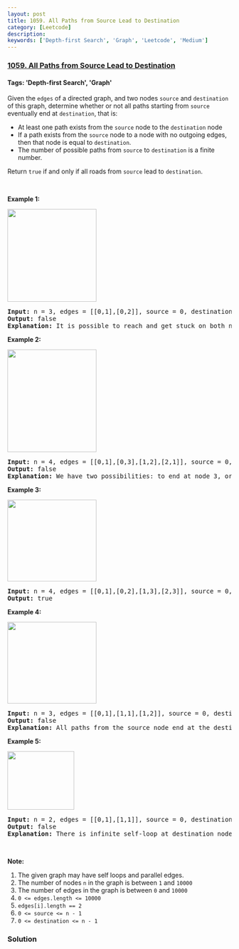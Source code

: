 ```yaml
---
layout: post
title: 1059. All Paths from Source Lead to Destination
category: [Leetcode]
description: 
keywords: ['Depth-first Search', 'Graph', 'Leetcode', 'Medium']
---
```

### [1059. All Paths from Source Lead to Destination](https://leetcode.com/problems/all-paths-from-source-lead-to-destination)

#### Tags: 'Depth-first Search', 'Graph'

<div class="content__u3I1 question-content__JfgR"><div><p>Given the <code>edges</code> of a directed graph, and two nodes <code>source</code> and <code>destination</code> of this graph, determine whether or not all paths starting from <code>source</code> eventually end at <code>destination</code>, that is:</p>
<ul>
<li>At least one path exists from the <code>source</code> node to the <code>destination</code> node</li>
<li>If a path exists from the <code>source</code> node to a node with no outgoing edges, then that node is equal to <code>destination</code>.</li>
<li>The number of possible paths from <code>source</code> to <code>destination</code> is a finite number.</li>
</ul>
<p>Return <code>true</code> if and only if all roads from <code>source</code> lead to <code>destination</code>.</p>
<p> </p>
<p><strong>Example 1:</strong></p>
<p><img alt="" src="https://assets.leetcode.com/uploads/2019/03/16/485_example_1.png" style="width: 200px; height: 208px;"/></p>
<pre><strong>Input: </strong>n = 3, edges = <span id="example-input-1-2">[[0,1],[0,2]]</span>, source = <span id="example-input-1-3">0</span>, destination = 2
<strong>Output: </strong><span id="example-output-1">false</span>
<strong>Explanation: </strong>It is possible to reach and get stuck on both node 1 and node 2.
</pre>
<p><strong>Example 2:</strong></p>
<p><img alt="" src="https://assets.leetcode.com/uploads/2019/03/16/485_example_2.png" style="width: 200px; height: 230px;"/></p>
<pre><strong>Input: </strong>n = <span id="example-input-2-1">4</span>, edges = <span id="example-input-2-2">[[0,1],[0,3],[1,2],[2,1]]</span>, source = <span id="example-input-2-3">0</span>, destination = <span id="example-input-2-4">3</span>
<strong>Output: </strong><span id="example-output-2">false</span>
<strong>Explanation: </strong>We have two possibilities: to end at node 3, or to loop over node 1 and node 2 indefinitely.
</pre>
<p><strong>Example 3:</strong></p>
<p><img alt="" src="https://assets.leetcode.com/uploads/2019/03/16/485_example_3.png" style="width: 200px; height: 183px;"/></p>
<pre><strong>Input: </strong>n = <span id="example-input-3-1">4</span>, edges = <span id="example-input-3-2">[[0,1],[0,2],[1,3],[2,3]]</span>, source = <span id="example-input-3-3">0</span>, destination = <span id="example-input-3-4">3</span>
<strong>Output: </strong><span id="example-output-3">true</span>
</pre>
<p><strong>Example 4:</strong></p>
<p><img alt="" src="https://assets.leetcode.com/uploads/2019/03/16/485_example_4.png" style="width: 200px; height: 183px;"/></p>
<pre><strong>Input: </strong>n = <span id="example-input-4-1">3</span>, edges = <span id="example-input-4-2">[[0,1],[1,1],[1,2]]</span>, source = <span id="example-input-4-3">0</span>, destination = <span id="example-input-4-4">2</span>
<strong>Output: </strong><span id="example-output-4">false</span>
<strong>Explanation: </strong>All paths from the source node end at the destination node, but there are an infinite number of paths, such as 0-1-2, 0-1-1-2, 0-1-1-1-2, 0-1-1-1-1-2, and so on.
</pre>
<p><strong>Example 5:</strong></p>
<p><img alt="" src="https://assets.leetcode.com/uploads/2019/03/16/485_example_5.png" style="width: 150px; height: 131px;"/></p>
<pre><strong>Input: </strong>n = <span id="example-input-5-1">2</span>, edges = <span id="example-input-5-2">[[0,1],[1,1]]</span>, source = <span id="example-input-5-3">0</span>, destination = <span id="example-input-5-4">1</span>
<strong>Output: </strong><span id="example-output-5">false</span>
<strong>Explanation: </strong>There is infinite self-loop at destination node.
</pre>
<p> </p>
<p><strong>Note:</strong></p>
<ol>
<li><italic>The given graph may have self loops and parallel edges.</italic></li>
<li>The number of nodes <code>n</code> in the graph is between <code>1</code> and <code>10000</code></li>
<li>The number of edges in the graph is between <code>0</code> and <code>10000</code></li>
<li><code>0 &lt;= edges.length &lt;= 10000</code></li>
<li><code>edges[i].length == 2</code></li>
<li><code>0 &lt;= source &lt;= n - 1</code></li>
<li><code>0 &lt;= destination &lt;= n - 1</code></li>
</ol>
</div></div>

### Solution
